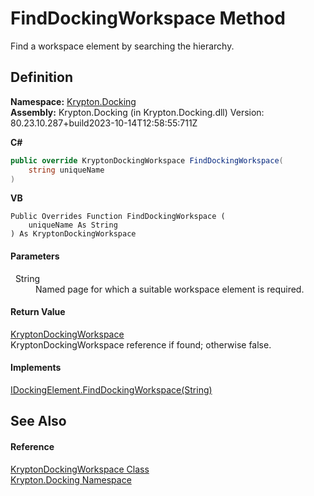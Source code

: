 # FindDockingWorkspace Method


Find a workspace element by searching the hierarchy.



## Definition
**Namespace:** <a href="98399376-cf41-9454-4b4d-4fab2ca20bc7.md">Krypton.Docking</a>  
**Assembly:** Krypton.Docking (in Krypton.Docking.dll) Version: 80.23.10.287+build2023-10-14T12:58:55:711Z

**C#**
``` C#
public override KryptonDockingWorkspace FindDockingWorkspace(
	string uniqueName
)
```
**VB**
``` VB
Public Overrides Function FindDockingWorkspace ( 
	uniqueName As String
) As KryptonDockingWorkspace
```



#### Parameters
<dl><dt>  String</dt><dd>Named page for which a suitable workspace element is required.</dd></dl>

#### Return Value
<a href="e814f693-ffbf-63be-9a64-6d22d79d6ffd.md">KryptonDockingWorkspace</a>  
KryptonDockingWorkspace reference if found; otherwise false.

#### Implements
<a href="62f4c657-2427-0d70-a324-49aded7de4ae.md">IDockingElement.FindDockingWorkspace(String)</a>  


## See Also


#### Reference
<a href="e814f693-ffbf-63be-9a64-6d22d79d6ffd.md">KryptonDockingWorkspace Class</a>  
<a href="98399376-cf41-9454-4b4d-4fab2ca20bc7.md">Krypton.Docking Namespace</a>  

